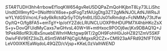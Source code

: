 $START$UDH3hh4rrbowEf1oqKW654gvReU5DQPaZmQoHKjbnT8Ly73LLiShcUndtDII9myfQ+0NolfthVX6se+pdFogTzfAlUgDtg3ZT2gMkNJOLAtNJWRsJlwYLYdGSVncnLFsdy6kRctdQr5yTOIyfn6tLlSDJs01xRmdqt+FcNMMy73tJfwOy/tQ+O/fg8FA5+emTgY+Ip/otY2ZdcLRUNCLUOXPfhHDUPM7X4hbHKcZsXS+y+DovQFUidMyCaxs7wGHvsL40W+W+mtHxoc9POOj6w/jKx9DBAQ1Q+J1tPekR8ofR3UBxSnuebEWhrHMctgwp9IT/2gOH9FohH0iJoHZ821ZmV5SKF0wivF6V9EfZ3isZL4Snt5Wl4FNjCgiUMgxsR2CZx+CM923aAFRd92N1FTGNLeV00IXKfEaWqdoL49QZD/cVjsp+KKeL0zVaIhW$END$